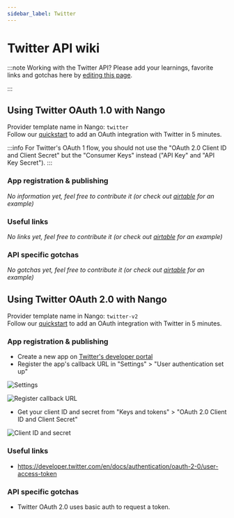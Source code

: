 ```yaml
---
sidebar_label: Twitter
---
```


# Twitter API wiki

:::note Working with the Twitter API?
Please add your learnings, favorite links and gotchas here by [editing this page](https://github.com/nangohq/nango/tree/master/docs/docs/providers/twitter.md).

:::

## Using Twitter OAuth 1.0 with Nango

Provider template name in Nango: `twitter`  
Follow our [quickstart](../quickstart.md) to add an OAuth integration with Twitter in 5 minutes.

:::info
For Twitter's OAuth 1 flow, you should not use the "OAuth 2.0 Client ID and Client Secret" but the "Consumer Keys" instead ("API Key" and "API Key Secret").
:::

### App registration & publishing

_No information yet, feel free to contribute it (or check out [airtable](airtable.md) for an example)_

### Useful links

_No links yet, feel free to contribute it (or check out [airtable](airtable.md) for an example)_

### API specific gotchas

_No gotchas yet, feel free to contribute it (or check out [airtable](airtable.md) for an example)_


## Using Twitter OAuth 2.0 with Nango

Provider template name in Nango: `twitter-v2`  
Follow our [quickstart](../quickstart.md) to add an OAuth integration with Twitter in 5 minutes.

### App registration & publishing

- Create a new app on [Twitter's developer portal](https://developer.twitter.com/en/portal)
- Register the app's callback URL in "Settings" > "User authentication set up"

![Settings](/img/providers/twitter/settings.png)

![Register callback URL](/img/providers/twitter/callback.png)

- Get your client ID and secret from "Keys and tokens" > "OAuth 2.0 Client ID and Client Secret"

![Client ID and secret](/img/providers/twitter/keys.png)


### Useful links

- https://developer.twitter.com/en/docs/authentication/oauth-2-0/user-access-token

### API specific gotchas

- Twitter OAuth 2.0 uses basic auth to request a token. 
